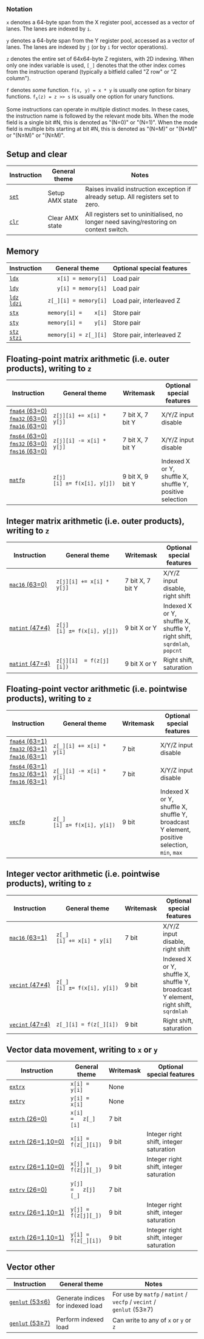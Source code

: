 ### Notation

`x` denotes a 64-byte span from the X register pool, accessed as a vector of lanes. The lanes are indexed by `i`.

`y` denotes a 64-byte span from the Y register pool, accessed as a vector of lanes. The lanes are indexed by `j` (or by `i` for vector operations).

`z` denotes the entire set of 64x64-byte Z registers, with 2D indexing. When only one index variable is used, `[_]` denotes that the other index comes from the instruction operand (typically a bitfield called "Z row" or "Z column").

`f` denotes _some_ function. `f(x, y) = x * y` is usually one option for binary functions. <code>f<sub>s</sub>(z) = z &gt;&gt; s</code> is usually one option for unary functions.

Some instructions can operate in multiple distinct modes. In these cases, the instruction name is followed by the relevant mode bits. When the mode field is a single bit #N, this is denoted as "(N=0)" or "(N=1)". When the mode field is multiple bits starting at bit #N, this is denoted as "(N=M)" or "(N≠M)" or "(N≤M)" or "(N≥M)".

## Setup and clear

|Instruction|General theme|Notes|
|---|---|---|
|[`set`](setclr.md)|Setup AMX state|Raises invalid instruction exception if already setup. All registers set to zero.|
|[`clr`](setclr.md)|Clear AMX state|All registers set to uninitialised, no longer need saving/restoring on context switch.|

## Memory

|Instruction|General theme|Optional special features|
|---|---|---|
|[`ldx`](ldst.md)|<code>&nbsp;&nbsp;&nbsp;x[i] = memory[i]</code>|Load pair|
|[`ldy`](ldst.md)|<code>&nbsp;&nbsp;&nbsp;y[i] = memory[i]</code>|Load pair|
|[`ldz`](ldst.md)<br/>[`ldzi`](ldst.md)|`z[_][i] = memory[i]`|Load pair, interleaved Z|
|[`stx`](ldst.md)|<code>memory[i] =&nbsp;&nbsp;&nbsp;&nbsp;x[i]</code>|Store pair|
|[`sty`](ldst.md)|<code>memory[i] =&nbsp;&nbsp;&nbsp;&nbsp;y[i]</code>|Store pair|
|[`stz`](ldst.md)<br/>[`stzi`](ldst.md)|`memory[i] = z[_][i]`|Store pair, interleaved Z|

## Floating-point matrix arithmetic (i.e. outer products), writing to `z`

|Instruction|General theme|Writemask|Optional special features|
|---|---|---|---|
|[`fma64`&nbsp;(63=0)](fma.md)<br/>[`fma32`&nbsp;(63=0)](fma.md)<br/>[`fma16`&nbsp;(63=0)](fma.md)|`z[j][i] += x[i] * y[j]`|7 bit X, 7 bit Y|X/Y/Z input disable|
|[`fms64`&nbsp;(63=0)](fms.md)<br/>[`fms32`&nbsp;(63=0)](fms.md)<br/>[`fms16`&nbsp;(63=0)](fms.md)|`z[j][i] -= x[i] * y[j]`|7 bit X, 7 bit Y|X/Y/Z input disable|
|[`matfp`](matfp.md)|<code>z[j][i]&nbsp;±=&nbsp;f(x[i],&nbsp;y[j])</code>|9 bit X, 9 bit Y|Indexed X or Y, shuffle X, shuffle Y,<br/>positive selection|

## Integer matrix arithmetic (i.e. outer products), writing to `z`

|Instruction|General theme|Writemask|Optional special features|
|---|---|---|---|
|[`mac16`&nbsp;(63=0)](mac16.md)|`z[j][i] += x[i] * y[j]`|7 bit X, 7 bit Y|X/Y/Z input disable, right shift|
|[`matint`&nbsp;(47≠4)](matint.md)|<code>z[j][i]&nbsp;±=&nbsp;f(x[i],&nbsp;y[j])</code>|9 bit X or Y|Indexed X or Y, shuffle X, shuffle Y,<br/>right shift, `sqrdmlah`, `popcnt`|
|[`matint`&nbsp;(47=4)](matint.md)|<code>z[j][i]&nbsp;&nbsp;=&nbsp;f(z[j][i])</code>|9 bit X or Y|Right shift, saturation|

## Floating-point vector arithmetic (i.e. pointwise products), writing to `z`

|Instruction|General theme|Writemask|Optional special features|
|---|---|---|---|
|[`fma64`&nbsp;(63=1)](fma.md)<br/>[`fma32`&nbsp;(63=1)](fma.md)<br/>[`fma16`&nbsp;(63=1)](fma.md)|`z[_][i] += x[i] * y[i]`|7 bit|X/Y/Z input disable|
|[`fms64`&nbsp;(63=1)](fms.md)<br/>[`fms32`&nbsp;(63=1)](fms.md)<br/>[`fms16`&nbsp;(63=1)](fms.md)|`z[_][i] -= x[i] * y[i]`|7 bit|X/Y/Z input disable|
|[`vecfp`](vecfp.md)|<code>z[_][i]&nbsp;±=&nbsp;f(x[i],&nbsp;y[i])</code>|9 bit|Indexed X or Y, shuffle X, shuffle Y,<br/>broadcast Y element,<br/>positive selection, `min`, `max`|

## Integer vector arithmetic (i.e. pointwise products), writing to `z`

|Instruction|General theme|Writemask|Optional special features|
|---|---|---|---|
|[`mac16`&nbsp;(63=1)](mac16.md)|<code>z[_][i]&nbsp;+=&nbsp;x[i]&nbsp;*&nbsp;y[i]</code>|7 bit|X/Y/Z input disable, right shift|
|[`vecint`&nbsp;(47≠4)](vecint.md)|<code>z[_][i]&nbsp;±=&nbsp;f(x[i],&nbsp;y[i])</code>|9 bit|Indexed X or Y, shuffle X, shuffle Y,<br/>broadcast Y element, right shift, `sqrdmlah`|
|[`vecint`&nbsp;(47=4)](vecint.md)|<code>z[\_][i]&nbsp;=&nbsp;f(z[\_][i])</code>|9 bit|Right shift, saturation|

## Vector data movement, writing to `x` or `y`

|Instruction|General theme|Writemask|Optional special features|
|---|---|---|---|
|[`extrx`](extr_x.md)|`x[i] = y[i]`|None|
|[`extry`](extr_y.md)|`y[i] = x[i]`|None|
|[`extrh`&nbsp;(26=0)](extr_h.md)|<code>x[i] =&nbsp;&nbsp;&nbsp;z[_][i]&nbsp;</code>|7 bit|
|[`extrh`&nbsp;(26=1,10=0)](extr_h.md)|`x[i] = f(z[_][i])`|9 bit|Integer right shift, integer saturation|
|[`extrv`&nbsp;(26=1,10=0)](extr_v.md)|`x[j] = f(z[j][_])`|9 bit|Integer right shift, integer saturation|
|[`extrv`&nbsp;(26=0)](extr_v.md)|<code>y[j] =&nbsp;&nbsp;&nbsp;z[j][_]&nbsp;</code>|7 bit|
|[`extrv`&nbsp;(26=1,10=1)](extr_v.md)|`y[j] = f(z[j][_])`|9 bit|Integer right shift, integer saturation|
|[`extrh`&nbsp;(26=1,10=1)](extr_h.md)|`y[i] = f(z[_][i])`|9 bit|Integer right shift, integer saturation|

## Vector other

|Instruction|General theme|Notes|
|---|---|---|
|[`genlut`&nbsp;(53≤6)](genlut.md)|Generate indices for indexed load|For use by `matfp` / `matint` / `vecfp` / `vecint` / `genlut`&nbsp;(53≥7)|
|[`genlut`&nbsp;(53≥7)](genlut.md)|Perform indexed load|Can write to any of `x` or `y` or `z`|

